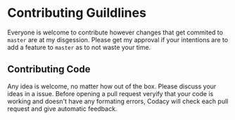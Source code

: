 # Contributing Guildlines

Everyone is welcome to contribute however changes that get commited to `master` are at my disgession. Please get my approval if your intentions are to add a feature to `master` as to not waste your time.

## Contributing Code

Any idea is welcome, no matter how out of the box. Please discuss your ideas in a issue. Before opening a pull request veryify that your code is working and doesn't have any formating errors, Codacy will check each pull request and give automatic feedback.
